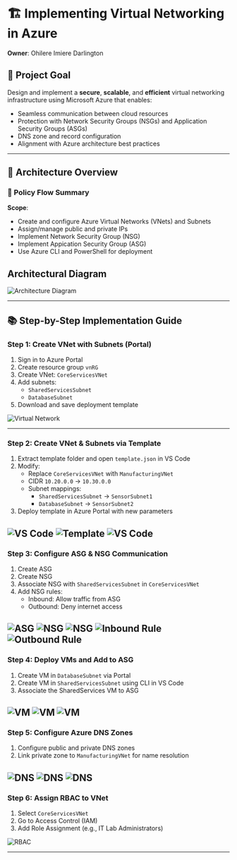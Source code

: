 # 🏗️ Implementing Virtual Networking in Azure

**Owner**: Ohilere Imiere Darlington  
 

## 📌 Project Goal
Design and implement a **secure**, **scalable**, and **efficient** virtual networking infrastructure using Microsoft Azure that enables:

- Seamless communication between cloud resources
- Protection with Network Security Groups (NSGs) and Application Security Groups (ASGs)
- DNS zone and record configuration
- Alignment with Azure architecture best practices

---

## 🔧 Architecture Overview

### 📐 Policy Flow Summary
**Scope**:

- Create and configure Azure Virtual Networks (VNets) and Subnets
- Assign/manage public and private IPs
- Implement Network Security Group (NSG)
- Implement Appication Security Group (ASG)
- Use Azure CLI and PowerShell for deployment

## Architectural Diagram
![Architecture Diagram](https://imgur.com/v0qEtyi.png)

---

## 📚 Step-by-Step Implementation Guide

###  Step 1: Create VNet with Subnets (Portal)

1. Sign in to Azure Portal  
2. Create resource group `vnRG`  
3. Create VNet: `CoreServicesVNet`  
4. Add subnets:
   - `SharedServicesSubnet`
   - `DatabaseSubnet`  
5. Download and save deployment template

![Virtual Network](https://imgur.com/QRVjjj7.png) 

---

###  Step 2: Create VNet & Subnets via Template

1. Extract template folder and open `template.json` in VS Code  
2. Modify:
   - Replace `CoreServicesVNet` with `ManufacturingVNet`
   - CIDR `10.20.0.0` → `10.30.0.0`
   - Subnet mappings:
     - `SharedServicesSubnet` → `SensorSubnet1`
     - `DatabaseSubnet` → `SensorSubnet2`
3. Deploy template in Azure Portal with new parameters

![VS Code](https://imgur.com/8D9EKb6.png)
![Template](https://imgur.com/7Ik55wf.png)
![VS Code](https://imgur.com/7AHE2kf.png)
---

###  Step 3: Configure ASG & NSG Communication

1. Create ASG  
2. Create NSG  
3. Associate NSG with `SharedServicesSubnet` in `CoreServicesVNet`  
4. Add NSG rules:
   - Inbound: Allow traffic from ASG
   - Outbound: Deny internet access

![ASG](https://imgur.com/2c1zWwM.png)
![NSG](https://imgur.com/XYTFrJx.png)
![NSG](https://imgur.com/MwXTg4R.png)
![Inbound Rule](https://imgur.com/G3IfPrv.png)
![Outbound Rule](https://imgur.com/ICyphcU.png)
---

###  Step 4: Deploy VMs and Add to ASG

1. Create VM in `DatabaseSubnet` via Portal  
2. Create VM in `SharedServicesSubnet` using CLI in VS Code  
3. Associate the SharedServices VM to ASG

![VM](https://imgur.com/fBjkDf6.png)
![VM](https://imgur.com/gFDksk1.png)
![VM](https://imgur.com/KwofvTu.png)
---

###  Step 5: Configure Azure DNS Zones

1. Configure public and private DNS zones  
2. Link private zone to `ManufacturingVNet` for name resolution

![DNS](https://imgur.com/ecGTsDE.png)
![DNS](https://imgur.com/hV5DMIm.png)
![DNS](https://imgur.com/p5S8Vx5.png)
---

###  Step 6: Assign RBAC to VNet

1. Select `CoreServicesVNet`  
2. Go to Access Control (IAM)  
3. Add Role Assignment (e.g., IT Lab Administrators)

![RBAC](https://imgur.com/Cdt1zLx.png)

---


